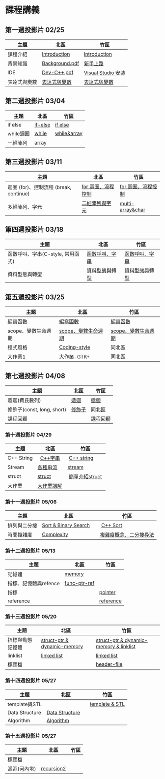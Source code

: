 # 課程講義

## 第一週投影片 02/25
| 主題     | 北區                                  | 竹區                                   |
| ------------ | ---------------------------- | ----------------------------- |
| 課程介紹   | [Introduction][taipei-introduction] | [Introduction][hsinchu-introduction] |
| 背景知識   | [Background.pdf][taipei-background] | [新手上路][hsinchu-background]           |
| IDE    | [Dev-C++.pdf][]                     | [Visual Studio 安裝][]                 |
| 表達式與變數 | [表達式與變數][taipei-expr]               | [表達式與變數][hsinchu-expr]               |

[taipei-introduction]: http://slides.com/austinlaurice/deck-6/#/
[hsinchu-introduction]: https://drive.google.com/file/d/0B_ADFngz4E2MMFMwVGJqeDY0SEU/view?usp=sharing
[taipei-background]: https://drive.google.com/open?id=0B13ab_fQ7QbjTVpROVFmVnEtV0E
[hsinchu-background]: https://hackmd.io/p/BktsaioFg#/
[Dev-C++.pdf]: https://drive.google.com/open?id=0B13ab_fQ7QbjbHd4alFORmJvenc
[Visual Studio 安裝]: https://hackmd.io/p/Sk7HcQstx#/
[taipei-expr]: https://drive.google.com/open?id=0B153He1E1uxMTWwtVlVKUXNkVDA
[hsinchu-expr]: https://drive.google.com/open?id=0Bzxow2VOUeFGZ3JTZ0NTbWg0Q3c

## 第二週投影片 03/04
| 主題      | 北區                         | 竹區                           |
| ------------ | ---------------------------- | ----------------------------- |
| if else | [if-else][taipei-if-else]  | [if else][hsinchu-if-else]   |
| while迴圈 | [while][taipei-while-loop] | [while&array][hsinchu-while] |
| 一維陣列    | [array][taipei-array]      |                              |

[hsinchu-if-else]: https://drive.google.com/open?id=0B6NYSy8f6mQLaU55Q2Z0dVItTVE
[hsinchu-while]: https://drive.google.com/file/d/0B0sr_F32IYxLM3VnSVNHWWRmOWs/view?usp=sharing

[taipei-array]: https://drive.google.com/open?id=0B_Qu9g2Wq4PbYzlSZDRPOFhyUW8
[taipei-if-else]: https://drive.google.com/open?id=0B_Qu9g2Wq4PbQ3NPZElnREtmaDQ
[taipei-while-loop]: https://drive.google.com/open?id=0B_Qu9g2Wq4PbYURXZEFBZ3czWlE

## 第三週投影片 03/11
| 主題                              | 北區                              | 竹區                                       |
| ------------ | ---------------------------- | ----------------------------- |
| 迴圈 (for)、控制流程 (break, continue) | [for 迴圈、流程控制][taipei-for-loop]  | [for 迴圈、流程控制][hsinchu-for-loop]          |
| 多維陣列、字元                         | [二維陣列與字元][taipei-2d-array&char] | [multi-array&char][hsinchu-multi-array&char] |

[hsinchu-for-loop]: https://hackmd.io/p/HyTLKgiql#/
[hsinchu-multi-array&char]: https://drive.google.com/file/d/0B0sr_F32IYxLbnFPaFZWYjh0UEk/view?usp=sharing
[taipei-2d-array&char]: https://drive.google.com/open?id=0B153He1E1uxMcEVkTmRnTEVGZGM
[taipei-for-loop]: https://drive.google.com/open?id=0B_Qu9g2Wq4PbU01za21IM2tsSG8

## 第四週投影片 03/18
| 主題                     | 北區                                   | 竹區                                 |
| ------------ | ---------------------------- | ----------------------------- |
| 函數呼叫、字串(C-style, 常用函式) | [函數呼叫、字串][taipei-fuctioncall-string] | [函數呼叫、字串][hsinchu-funcUse-cstring] |
| 資料型態與轉型                | [資料型態與轉型][taipei-type]               | [資料型態與轉型][hsinchu-type]            |

[hsinchu-funcUse-cstring]: https://drive.google.com/open?id=0B6NYSy8f6mQLRDRsUDJ4azN0Tmc
[hsinchu-type]: https://drive.google.com/file/d/0Bzxow2VOUeFGZGo3TjNDNTA1TE0/view
[taipei-fuctioncall-string]: http://www.csie.ntu.edu.tw/~b04902031/sprout_0318.html
[taipei-type]: https://drive.google.com/open?id=0B1GzPuUbOSiTZVZfTGRjeUhxNXc

## 第五週投影片 03/25
| 主題           | 北區                           | 竹區                            |
| ------------ | ---------------------------- | ----------------------------- |
| 編寫函數         | [編寫函數][taipei-function]      | [編寫函數][hsinchu-function]      |
| scope、變數生命週期 | [scope、變數生命週期][taipei-scope] | [scope、變數生命週期][hsinchu-scope] |
| 程式風格         | [Coding-style][coding-style] | 同北區                           |
| 大作業1         | [大作業-GTK+][taipei-proj1]     | 同北區                           |

[hsinchu-function]: https://drive.google.com/open?id=0B0sr_F32IYxLWE84OWlFNy05MU0
[hsinchu-scope]: https://drive.google.com/open?id=0Bzxow2VOUeFGekpzOGNhY3ZlcGc
[taipei-function]: https://drive.google.com/open?id=0B_Qu9g2Wq4PbN2NEclhJbllpVXM
[taipei-scope]: https://drive.google.com/file/d/0B_Qu9g2Wq4PbeFVYN2wzQTdQV3M/view
[taipei-proj1]: https://drive.google.com/open?id=0B153He1E1uxMVE9sSjZBaklpQXM
[coding-style]: http://goo.gl/R1aeIL


## 第七週投影片 04/08
| 主題 | 北區 | 竹區 |
| ------------ | ---------------------------- | ----------------------------- |
| 遞迴(費氏數列) |[遞迴][recursion] |[遞迴][hsinchu-recursion] |
| 修飾子(const, long, short) | [修飾子][taipei-qualifiers] | 同北區 |
| 課程回顧 | | [課程回顧][hsinchu-review] |

[hsinchu-review]: https://drive.google.com/file/d/0Bx_2mtOqUyDuODVWX0ktV29BU2c/view
[hsinchu-recursion]: https://drive.google.com/open?id=0B6NYSy8f6mQLVkQ0TzdFWGhQUzg
[recursion]: http://slides.com/austinlaurice/deck-7#/
[taipei-qualifiers]: https://drive.google.com/open?id=0B153He1E1uxMX3o2Zk9IZnRJQUk
[hsinchu-review]: https://drive.google.com/file/d/0Bx_2mtOqUyDuODVWX0ktV29BU2c/view

### 第十週投影片 04/29
| 主題       | 北區 | 竹區 |
| ------------ | ---------------------------- | ----------------------------- |
| C++ String |   [C++字串][taipei-string]   |  [C++ string][hsinchu-string]   |
| Stream     |   [各種串流][taipei-stream]  |  [stream][hsinchu-stream]    |
| struct     |   [struct][taipei-struct]    |  [簡單介紹struct][hsinchu-struct]   |
| 大作業     |   [大作業講解][project1]     | |

[taipei-string]: https://drive.google.com/open?id=0B_Qu9g2Wq4PbeHA0VHJ5T21zcnM
[taipei-stream]: https://drive.google.com/open?id=0B_Qu9g2Wq4PbbGI3UVhwd081cDQ
[hsinchu-string]:https://drive.google.com/open?id=0B0sr_F32IYxLeTR3VURzejFqck0
[hsinchu-stream]:https://drive.google.com/open?id=0B0sr_F32IYxLYU1DSzZGVHBLMk0
[hsinchu-struct]:https://drive.google.com/open?id=0B0sr_F32IYxLeDhKSkVxUVNsblU
[taipei-struct]:https://drive.google.com/open?id=0B153He1E1uxMZWhBLUF4VU5RU1k
[project1]: https://drive.google.com/open?id=0B153He1E1uxMc2lUV1ZNRHRaZHM

### 第十一週投影片 05/06
| 主題       | 北區 | 竹區 |
| ------------ | ---------------------------- | ----------------------------- |
|排列與二分搜|[Sort & Binary Search][taipei-sort]     |  [C++ Sort][hsinchu-sort]   |
|時間複雜度|[Complexity][taipei-complexity]     | [複雜度概念、二分搜尋法][hsinchu-bigO] |

[hsinchu-sort]: https://drive.google.com/file/d/0Bzxow2VOUeFGcFVsWGRIV180aU0/view?usp=sharing
[hsinchu-bigO]: https://hackmd.io/p/rywE-B4k-#/
[taipei-complexity]: http://www.csie.ntu.edu.tw/~b04902031/complexity.html
[taipei-sort]: http://slides.com/austinlaurice/deck#/

### 第十二週投影片 05/13

| 主題             | 北區                           | 竹區                         |
| ------------ | ---------------------------- | ----------------------------- |
| 記憶體            | [memory][taipei-memory]      |                            |
| 指標、記憶體與refence | [func-ptr-ref][taipei-func-ptr-ref] |                  |
| 指標             |                              | [pointer][hsinchu-pointer] |
|reference|                                      |[reference][hsinchu-reference]|

[taipei-memory]:  http://www.csie.ntu.edu.tw/~b04902031/memory.html
[hsinchu-pointer]: https://drive.google.com/open?id=0B0sr_F32IYxLV0RVSEtCS0UtU28
[taipei-func-ptr-ref]: https://drive.google.com/open?id=0B_Qu9g2Wq4PbaGJTek5KazhGMXc
[hsinchu-reference]:  https://drive.google.com/open?id=0B0rNGJXk3ETcUHNtaVFvTEJwanc

### 第十三週投影片 05/20

| 主題             | 北區                           | 竹區                         |
| ------------ | ---------------------------- | ----------------------------- |
| 指標與動態記憶體| [struct-ptr & dynamic-memory][taipei-dynamic-memory]      | [struct-ptr & dynamic-memory & linklist][hsinchu-dynamic-memory]|
| linklist            | [linked list][taipei-linked-list]|[linked list][hsinchu-linked-list]    |
| 標頭檔            |                              | [header-file][hsinchu-header-file]|

[taipei-dynamic-memory]:  https://hackmd.io/p/HJT0m73x-#/
[taipei-linked-list]: https://hackmd.io/p/HyADy2ng-#/3
[hsinchu-dynamic-memory]: https://hackmd.io/p/rkF9P4Yeb#/
[hsinchu-header-file]: https://hackmd.io/p/Sy4C-g5xW#/
[hsinchu-linked-list]: https://drive.google.com/open?id=0B0sr_F32IYxLSnd3enJ2c2p0d2s

### 第十四週投影片 05/27

| 主題             | 北區                           | 竹區                         |
| ------------ | ---------------------------- | ----------------------------- |
|template與STL|                               |[template & STL][hsinchu-template-STL]|
|Data Structure| [Data Structure][taipei-data-structure] |                                     |
|Algorithm| [Algorithm][taipei-algorithm]  |                                     |

[hsinchu-template-STL]: https://drive.google.com/open?id=0B0sr_F32IYxLa1lOaE9xaG52emc
[taipei-data-structure]: https://goo.gl/5lvuIw
[taipei-algorithm]: https://goo.gl/tzqIv8

### 第十五週投影片 05/27

| 主題             | 北區                           | 竹區                         |
| ------------ | ---------------------------- | ----------------------------- |
|標頭檔         | | |
|遞迴(河內塔)| [recursion2][taipei-recurion2] |                                     |  

[taipei-recurion2]: https://hackmd.io/p/Sy_e04_Mb#/
